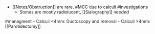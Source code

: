 - [[Notes/Obstruction]] are rare, #MCC due to calculi
#investigations 
	- Stones are mostly radiolucent, [[Sialography]] needed

#managment 
	- Calculi <4mm: Ductoscopy and removal
	- Calculi >4mm: [[Parotidectomy]]

